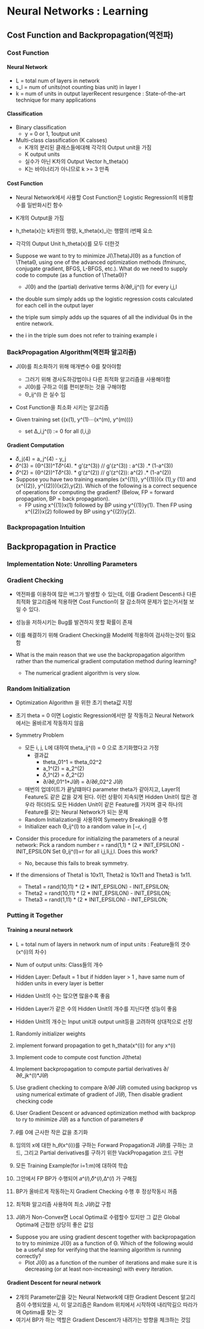 # Neural Networks : Learning
## Cost Function and Backpropagation(역전파)
### Cost Function
#### Neural Network
- L = total num of layers in network
- s_l = num of units(not counting bias unit) in layer l
- k = num of units in output layerRecent resurgence : State-of-the-art technique for many applications

#### Classification
- Binary classification
  - y = 0 or 1, 1output unit
- Multi-class classification (K calsses)
  - K개의 분리된 클래스들에대해 각각의 Output unit을 가짐
  - K output units
  - 실수가 아닌 K차의 Output Vector h_theta(x)
  - K는 바이너리가 아니므로 k >= 3 만족

#### Cost Function
- Neural Network에서 사용할 Cost Function은 Logistic Regression의 비용함수를 일반화시킨 함수
- K개의 Output을 가짐
- h_theta(x)는 k차원의 행령, k_theta(x)_i는 행렬의 i번째 요소
- 각각의 Output Unit h_theta(x)를 모두 더한것

- Suppose we want to try to minimize J(\Theta)J(Θ) as a function of \ThetaΘ, using one of the advanced optimization methods (fminunc, conjugate gradient, BFGS, L-BFGS, etc.). What do we need to supply code to compute (as a function of \ThetaΘ)?
    - J(Θ) and the (partial) derivative terms ∂/∂𝜃_ij^(l) for every i,j,l

- the double sum simply adds up the logistic regression costs calculated for each cell in the output layer
- the triple sum simply adds up the squares of all the individual Θs in the entire network.
- the i in the triple sum does not refer to training example i

### BackPropagation Algorithm(역전파 알고리즘)
- J(Θ)를 최소화하기 위해 매개변수 Θ를 찾아야함
  - 그러기 위해 경사도하강법이나 다른 최적화 알고리즘을 사용해야함
  - J(Θ)를 구하고 이를 편미분하는 것을 구해야함
  - Θ_ij^(l) 은 실수 임
- Cost Function을 최소화 시키는 알고리즘

- Given training set {(x(1), y^(1)⋯(x^(m), y^(m)))}
  - set Δ_i,j^(l) := 0 for all (l,i,j)

#### Gradient Computation
- 𝛿_j(4) = a_j^(4) - y_j
- 𝛿^(3) = (Θ^(3))^T𝛿^(4). * g'(z^(3)) // g'(z^(3)) : a^(3) .* (1-a^(3))
- 𝛿^(2) = (Θ^(2))^T𝛿^(3). * g'(z^(2)) // g'(z^(2)): a^(2) .* (1-a^(2))
- Suppose you have two training examples (x^{(1)}, y^{(1)})(x (1),y (1)) and (x^{(2)}, y^{(2)})(x(2),y(2)). Which of the following is a correct sequence of operations for computing the gradient? (Below, FP = forward propagation, BP = back propagation).
  - FP using x^{(1)}x(1) followed by BP using y^{(1)}y(1). Then FP using x^{(2)}x(2) followed by BP using y^{(2)}y(2).

### Backpropagation Intuition


## Backpropagation in Practice

### Implementation Note: Unrolling Parameters
### Gradient Checking
- 역전파를 이용하여 많은 버그가 발생할 수 있는데, 이를 Gradient Descent나 다른 최적화 알고리즘에 적용하면 Cost Function이 잘 감소하여 문제가 없는거서철 보일 수 있다.
- 성능을 저하시키는 Bug를 발견하지 못할 확률이 존재
- 이를 해결하기 위해 Gradient Checking을 Model에 적용하여 검사하는것이 필요함

- What is the main reason that we use the backpropagation algorithm rather than the numerical gradient computation method during learning?
  - The numerical gradient algorithm is very slow.

### Random Initialization
- Optimization Algorithm 을 위한 초기 theta값 지정
- 초기 theta = 0 이면 Logistic Regression에서만 잘 작동하고 Neural Network 에서는 올바르게 작동하지 않음

- Symmetry Problem
  - 모든 i, j, L에 대하여 theta_ij^(l) = 0 으로 초기화했다고 가정
    - 결과값
      - theta_01^1 = theta_02^2
      - a_1^(2) = a_2^(2)
      - 𝛿_1^(2) = 𝛿_2^(2)
      - ∂/∂𝜃_01^1*J(𝜃) = ∂/∂𝜃_02^2 J(𝜃)
  - 매번의 업데이트가 끝날떄마다 parameter theta가 같아지고, Layer의 Feature도 같은 값을 갖게 된다. 이런 상황이 지속되면 Hidden Unit이 많은 경우라 하더라도 모든 Hidden Unit이 같은 Feature를 가지며 결국 하나의 Feature를 갖는 Neural Network가 되는 문제
  - Random Initialization을 사용하여 Symeetry Breaking을 수행
  - Initializer each Θ_ij^(l) to a random value in [−𝜖, 𝜖]

- Consider this procedure for initializing the parameters of a neural network: Pick a random number r = rand(1,1) * (2 * INIT_EPSILON) - INIT_EPSILON Set Θ_ij^(l)=r for all i,j,li,j,l. Does this work?
  - No, because this fails to break symmetry.

- If the dimensions of Theta1 is 10x11, Theta2 is 10x11 and Theta3 is 1x11.
  - Theta1 = rand(10,11) * (2 * INIT_EPSILON) - INIT_EPSILON;
  - Theta2 = rand(10,11) * (2 * INIT_EPSILON) - INIT_EPSILON;
  - Theta3 = rand(1,11) * (2 * INIT_EPSILON) - INIT_EPSILON;

### Putting it Together
#### Training a neural network
- L = total num of layers in network num of input units : Feature들의 갯수 (x^(i)의 차수)
- Num of output units: Class들의 개수
- Hidden Layer: Default = 1 but if hidden layer > 1 , have same num of hidden units in every layer is better

- Hidden Unit의 수는 많으면 많을수록 좋음
- Hidden Layer가 같은 수의 Hidden Unit의 개수를 지닌다면 성능이 좋음
- Hidden Unit의 개수는 Input unit과 output unit등을 고려하여 상대적으로 선정

1. Randomly initializer weights
2. implement forward propagation to get h_thata(x^(i)) for any x^(i)
3. Implement code to compute cost function J(theta)
4. Implement backpropagation to compute partial derivatives ∂/∂𝜃_jk^(l)*J(𝜃)
5. Use gradient checking to compare ∂/∂𝜃 J(𝜃) comuted using backprop vs using numerical extimate of gradient of J(𝜃), Then disable gradient checking code
6. User Gradient Descent or advanced optimization method with backprop to ry to minimize J(𝜃) as a function of parameters 𝜃

1. 𝜃를 0에 근사한 작은 값을 초기화
2. 임의의 x에 대한 h_𝜃(x^(i))를 구하는 Forward Propagation과 J(𝜃)를 구하는 코드, 그리고 Partial derivatives를 구하기 위한 VackPropagation 코드 구현
3. 모든 Training Example(for i=1:m)에 대하여 학습
4. 그안에서 FP BP가 수행되어 𝑎^(𝑙),𝛿^(𝑙),Δ^(𝑙) 가 구해짐
5. BP가 올바르게 작동하는지 Gradient Checking 수행 후 정상작동시 꺼줌
6. 최적화 알고리즘 사용하여 최소 J(𝜃)값 구함
7. J(𝜃)가 Non-Convex면 Local Optima로 수렴할수 있지만 그 값은 Global Optima에 근접한 상당히 좋은 값임

- Suppose you are using gradient descent together with backpropagation to try to minimize J(Θ) as a function of Θ. Which of the following would be a useful step for verifying that the learning algorithm is running correctly?
  - Plot J(Θ) as a function of the number of iterations and make sure it is decreasing (or at least non-increasing) with every iteration.


#### Gradient Descent for neural network
- 2개의 Parameter값을 갖는 Neural Network에 대한 Gradient Descent 알고리즘이 수행되었을 시, 이 알고리즘은 Random 위치에서 시작하여 내리막길으 따라가며 Optima를 찾는 것
- 여기서 BP가 하는 역할은 Gradient Descent가 내려가는 방향을 체크하는 것임

